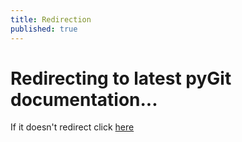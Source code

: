 ```yaml
---
title: Redirection
published: true
---
```

# Redirecting to latest pyGit documentation...

If it doesn't redirect click [here](/documentation/pygit/v.0.2.4-stable/index.md)
